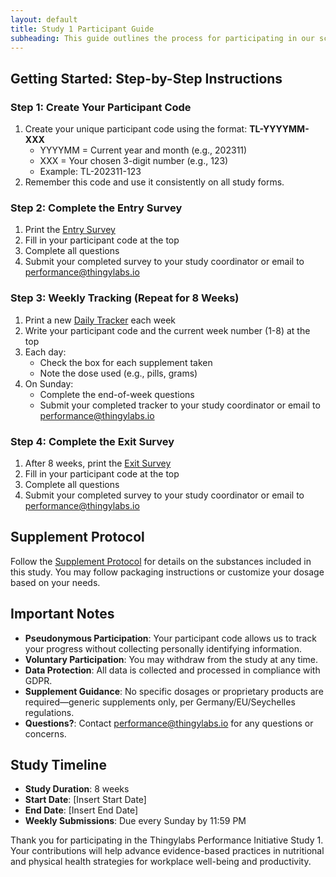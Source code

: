 ```yaml
---
layout: default
title: Study 1 Participant Guide
subheading: This guide outlines the process for participating in our scientific study on how nutritional and physical health strategies influence employee well-being, cognitive performance, and workplace productivity at Thingylabs GmbH.
---
```


<!-- docs/s1-participant-guide.md -->
## Getting Started: Step-by-Step Instructions

### Step 1: Create Your Participant Code
1. Create your unique participant code using the format: **TL-YYYYMM-XXX**
   - YYYYMM = Current year and month (e.g., 202311)
   - XXX = Your chosen 3-digit number (e.g., 123)
   - Example: TL-202311-123
2. Remember this code and use it consistently on all study forms.

### Step 2: Complete the Entry Survey
1. Print the [Entry Survey](/thingylabs-performance-initiative/surveys/s1-entry-survey)
2. Fill in your participant code at the top
3. Complete all questions
4. Submit your completed survey to your study coordinator or email to [performance@thingylabs.io](mailto:performance@thingylabs.io)

### Step 3: Weekly Tracking (Repeat for 8 Weeks)
1. Print a new [Daily Tracker](/thingylabs-performance-initiative/surveys/s1-daily-tracker) each week
2. Write your participant code and the current week number (1-8) at the top
3. Each day:
   - Check the box for each supplement taken
   - Note the dose used (e.g., pills, grams)
4. On Sunday:
   - Complete the end-of-week questions
   - Submit your completed tracker to your study coordinator or email to [performance@thingylabs.io](mailto:performance@thingylabs.io)

### Step 4: Complete the Exit Survey
1. After 8 weeks, print the [Exit Survey](/thingylabs-performance-initiative/surveys/s1-exit-survey)
2. Fill in your participant code at the top
3. Complete all questions
4. Submit your completed survey to your study coordinator or email to [performance@thingylabs.io](mailto:performance@thingylabs.io)

## Supplement Protocol
Follow the [Supplement Protocol](/thingylabs-performance-initiative/docs/s1-supplement-protocol) for details on the substances included in this study. You may follow packaging instructions or customize your dosage based on your needs.

## Important Notes
- **Pseudonymous Participation**: Your participant code allows us to track your progress without collecting personally identifying information.
- **Voluntary Participation**: You may withdraw from the study at any time.
- **Data Protection**: All data is collected and processed in compliance with GDPR.
- **Supplement Guidance**: No specific dosages or proprietary products are required—generic supplements only, per Germany/EU/Seychelles regulations.
- **Questions?**: Contact [performance@thingylabs.io](mailto:performance@thingylabs.io) for any questions or concerns.

## Study Timeline
- **Study Duration**: 8 weeks
- **Start Date**: [Insert Start Date]
- **End Date**: [Insert End Date]
- **Weekly Submissions**: Due every Sunday by 11:59 PM

Thank you for participating in the Thingylabs Performance Initiative Study 1. Your contributions will help advance evidence-based practices in nutritional and physical health strategies for workplace well-being and productivity.
